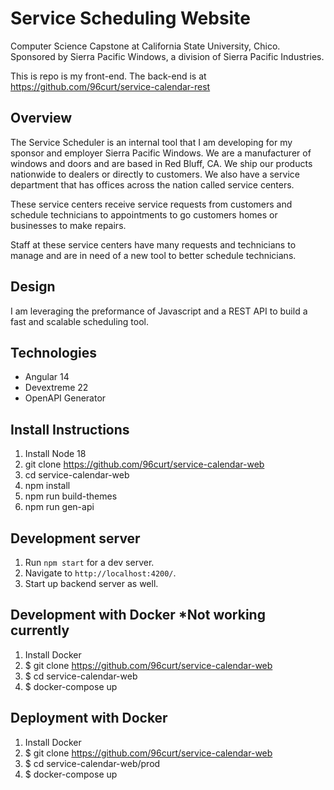 # Service Scheduling Website
Computer Science Capstone at California State University, Chico.
Sponsored by Sierra Pacific Windows, a division of Sierra Pacific Industries.

This is repo is my front-end. The back-end is at https://github.com/96curt/service-calendar-rest

## Overview
 The Service Scheduler is an internal tool that I am developing for my sponsor and employer Sierra Pacific Windows. We are a manufacturer of windows and doors and are based in Red Bluff, CA. We ship our products nationwide to dealers or directly to customers. We also have a service department that has offices across the nation called service centers.

These service centers receive service requests from customers and schedule technicians to appointments to go customers homes or businesses to make repairs.

Staff at these service centers have many requests and technicians to manage and are in need of a new tool to better schedule technicians.


## Design
I am leveraging the preformance of Javascript and a REST API to build a fast and scalable scheduling tool.

## Technologies
- Angular 14
- Devextreme 22
- OpenAPI Generator

## Install Instructions
1. Install Node 18
2. git clone https://github.com/96curt/service-calendar-web
3. cd service-calendar-web
4. npm install
5. npm run build-themes
6. npm run gen-api

## Development server
1. Run `npm start` for a dev server.
2. Navigate to `http://localhost:4200/`.
3. Start up backend server as well.

## Development with Docker *Not working currently
1. Install Docker
2. $ git clone https://github.com/96curt/service-calendar-web
3. $ cd service-calendar-web
4. $ docker-compose up

## Deployment with Docker
1. Install Docker
2. $ git clone https://github.com/96curt/service-calendar-web
3. $ cd service-calendar-web/prod
4. $ docker-compose up
